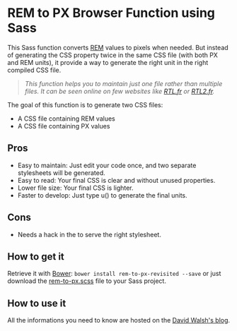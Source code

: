 # REM to PX Browser Function using Sass

This Sass function converts [REM](http://caniuse.com/#feat=rem) values to pixels when needed. But instead of generating the CSS property twice in the same CSS file (with both PX and REM units), it provide a way to generate the right unit in the right compiled CSS file.

> _This function helps you to maintain just one file rather than multiple files. It can be seen online on few websites like [RTL.fr](http://www.rtl.fr/) or [RTL2.fr](http://www.rtl2.fr/)._

The goal of this function is to generate two CSS files:
- A CSS file containing REM values
- A CSS file containing PX values

## Pros
- Easy to maintain: Just edit your code once, and two separate stylesheets will be generated.
- Easy to read: Your final CSS is clear and without unused properties.
- Lower file size: Your final CSS is lighter.
- Faster to develop: Just type u() to generate the final units.

## Cons
- Needs a hack in the <head> to serve the right stylesheet.

## How to get it
Retrieve it with [Bower](http://bower.io/): `bower install rem-to-px-revisited --save` or just download the [rem-to-px.scss](https://raw.githubusercontent.com/saxinte/rem-to-px-revisited/master/sass/_rem-to-px.scss) file to your Sass project.

## How to use it
All the informations you need to know are hosted on the [David Walsh's blog](http://davidwalsh.name/rem-px-browser-function-sass).